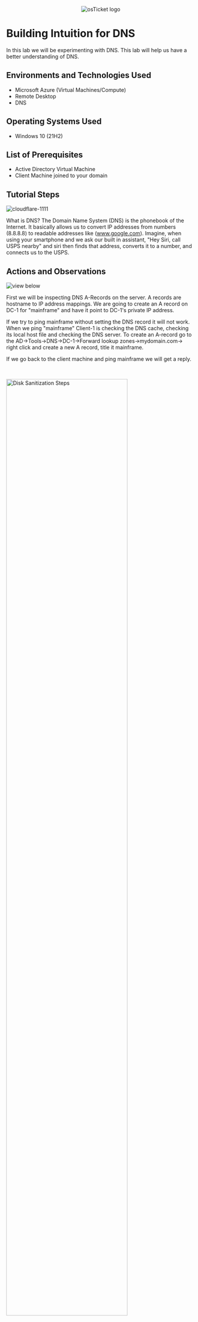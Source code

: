 <p align="center">
<img src="https://i.imgur.com/CtGfsq8.png" alt="osTicket logo"/>
</p>

<h1>Building Intuition for DNS</h1>
In this lab we will be experimenting with DNS. This lab will help us have a better understanding of DNS.<br />

<h2>Environments and Technologies Used</h2>

- Microsoft Azure (Virtual Machines/Compute)
- Remote Desktop
- DNS

<h2>Operating Systems Used </h2>

- Windows 10</b> (21H2)

<h2>List of Prerequisites</h2>

- Active Directory Virtual Machine
- Client Machine joined to your domain

<h2>Tutorial Steps</h2>
<p>
</p>
<p>

  ![cloudflare-1111](https://user-images.githubusercontent.com/109401839/213241753-8772baf2-c4fd-4721-827b-c86fb18ae13c.gif)

What is DNS? The Domain Name System (DNS) is the phonebook of the Internet. It basically allows us to convert IP addresses from numbers (8.8.8.8) to readable addresses like (www.google.com). Imagine, when using your smartphone and we ask our built in assistant, "Hey Siri, call USPS nearby" and siri then finds that address, converts it to a number, and connects us to the USPS. 

<h2>Actions and Observations</h2>

![view below](https://user-images.githubusercontent.com/136266716/260770306-8a47962d-12b5-4e84-8e34-bc33937f8919.jpg)

First we will be inspecting DNS A-Records on the server. A records are hostname to IP address mappings. We are going to create an A record on DC-1 for "mainframe" and have it point to DC-1's private IP address. 

If we try to ping mainframe without setting the DNS record it will not work. When we ping "mainframe" Client-1 is checking the DNS cache, checking its local host file and checking the DNS server. To create an A-record go to the AD->Tools->DNS->DC-1->Forward lookup zones->mydomain.com-> right click and create a new A record, title it mainframe. 

If we go back to the client machine and ping mainframe we will get a reply. 
</p>
<br />

<p>
<img src="https://i.imgur.com/xKePr4k.png" height="80%" width="80%" alt="Disk Sanitization Steps"/>
</p>
<img src="https://i.imgur.com/yAlrhZw.png" height="80%" width="80%" alt="Disk Sanitization Steps"/>
<p>
Now we will change the record address of "mainframe" to 8.8.8.8. If we go back to the client machine it will still ping the old address even though we changed it. That is because we have to flush the DNS with the command ipconfig /flushdns. That will clear the DNS cache, when we attempt to ping mainframe again the address of the new record will show. 
</p>
<br />
<img src="https://i.imgur.com/KYNmZMz.png" height="80%" width="80%" alt="Disk Sanitization Steps"/>
</p>
<img src="https://i.imgur.com/80ARdZu.png" height="80%" width="80%" alt="Disk Sanitization Steps"/>
</p>
<p>
Lastly we will configure a CNAME record that points the host "search" to "www.google.com." If we ping "search," we will not be able to find the host. We have to go back into the DNS tool on DC-1 and create the CNAME record "search". Once we create the CNAME record and we ping "search" it will resolve to www.google.com.
</p>
<br />
<p>
<img src="https://i.imgur.com/LgomfqN.png" height="80%" width="80%" alt="Disk Sanitization Steps"/>
</p>
<img src="https://i.imgur.com/NovtDrd.png" height="80%" width="80%" alt="Disk Sanitization Steps"/>
<p>
